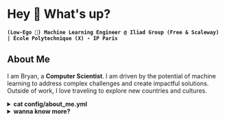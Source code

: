 #  Hey 👋 What's up?

**`(Low-Ego 🤗​) Machine Learning Engineer @ Iliad Group (Free & Scaleway) | École Polytechnique (X) - IP Paris`**

<!--
**_Engineering the intelligence in Artificial Intelligence & Automating stuffs with it :)_**
-->

## **About Me**

I am Bryan, a **Computer Scientist**. I am driven by the potential of machine learning to address complex challenges and create impactful solutions. Outside of work, I love traveling to explore new countries and cultures.


<details>
  <summary><strong>cat config/about_me.yml</strong></summary>

```yaml
metadata:
  name: Bryan Chen
  title: Machine Learning Engineer
  location: Paris, France 🇫🇷🇪🇺
  tagline: Engineering the intelligence in AI & Automating with it.

core_competencies:
  -
    area: Artificial Intelligence
    skills: [Deep Learning, Generative AI, Computer Vision, NLP, LLM, Responsible AI, Agentic AI]
  -
    area: MLOps & Data Engineering
    skills: [CI/CD, Docker, DVC, MLflow, ETL Pipelines, GitHub Actions]
  -
    area: Software Engineering
    skills: [Python, Git, FastAPI, SQL, JAX, C++, C, Java]

career_highlights:
  - role: Machine Learning Engineer
    company: Iliad Group (Free & Scaleway)
    focus: Building production-level GenAI solutions and data pipelines.
  - role: Machine Learning Research Engineer
    institutions: [École Polytechnique, ENS Ulm, NUS, CNRS]
    focus: Advancing research in VLMs, model compression, and optimization.
  - role: Hackathon Winner
    achievements:
      - "1st/178 @ Inria Challenge (Mean Arterial Pressure Prediction)"
      - "2nd/338 @ MIT Hackathon (AI AgentOps Replay)"

personal_interests:
  - Traveling & Exploring Cultures
  - Languages
  - Gyoza Making
  - K-Pop Dancing
  - Open Source Contribution

philosophy:
  - "Strive for Excellence in everything."
  - "Low ego, high impact."
  - "Find joy in the process and the code."
  - "Commit to continuous learning and open collaboration."

```
</details>

<details>
  <summary><strong>wanna know more?</strong></summary>

## Work & Research Experiences

| **Role & Company** | **Description & Key Contributions** |
| :--- | :--- |
| **ML Engineer** @ <br> <img src="https://upload.wikimedia.org/wikipedia/commons/thumb/8/83/Logo_Iliad.png/150px-Logo_Iliad.png" alt="Iliad Group" width=40> <br> (Apr. 2025 - Oct. 2025) | At **Iliad Group (Free / Scaleway)** in Paris, I develop an image segmentation model in the GeoAI domain, build ETL data pipelines, and create insightful dashboards for directors and responsibles. |
| **ML Research Engineer** @ <br> <img src="https://cmap.ip-paris.fr/sites/cmap/files/logo-cmap.png" width=40> <br> (Dec. 2024 - Apr. 2025) | At **CMAP - École Polytechnique**, I contributed to research on **Improving Vision-Language Models (VLMs)** by enhancing sparse attention selection mechanisms to boost few-shot classification performance. ([See Report](https://drive.google.com/file/d/1p1tqRu_jQjSGwlNOByCure_qGVbJCOWP/view?usp=drive_link)) |
| **ML Research Engineer** @ <br> <img src="https://www.sorbonne.fr/wp-content/uploads/ENS_Logo_TL.jpg" alt="ENS Ulm" width="30"> <br> (Nov. 2024 - Feb. 2025) | At **École Normale Supérieure (ENS) - Ulm**, I extended the **CoVR** research papers by designing a novel loss function and MLP architecture to improve alignment between visual and textual embeddings for composed video retrieval. ([See Paper](https://arxiv.org/abs/2308.14746)) |
| **ML Research Engineer** @ <br> <img src="https://encrypted-tbn0.gstatic.com/images?q=tbn:ANd9GcTmSIWc43IUsKs_t-STEj7x3uk6qvZRcwNidA&s" alt="NUS SoC!" width=50> <br> (Mar. 2024 - Sep. 2024) | At the **National University of Singapore (NUS)**, I created an efficient checkpointing fine-tuning scheme for Deep Neural Networks (DNNs) using Delta-LoRA + LC-checkpoint, achieving compression ratios up to 25x on models like ViTs, ResNets, VGGs, AlexNet, and LeNet. ([See Code](https://github.com/BryanBradfo/pfe_lc_lora)) |
| **ML Research Engineer** @ <br> <img src="https://github.com/user-attachments/assets/142cbd2e-ef83-42fc-bae0-9bfb1a2b5fb5" alt="CNRS" width="30"> <br> (Jun. 2023 - Aug. 2023) | At **CNRS** in Toulouse, I developed an interactive optimization algorithm for a Constraint Satisfaction Problem (CSP), applying Neural Networks and Decision Trees and engineering techniques to improve IBM's CPLEX solution generation. ([See Code](https://github.com/BryanBradfo/laas-mission)) |

## Projects, Research & Presentations

| **Containerized Youtube Sentiment Analysis** | **Retrieval-Augmented Generation (RAG) System** | **HYGENE: Diffusion-based Hypergraph Generation** |
| :--- | :--- | :--- |
| [![GitHub](https://img.shields.io/badge/GitHub-Repo-blue?logo=github)](https://github.com/BryanBradfo/youtube-sentiment-mlops) <br> <img src="https://upload.wikimedia.org/wikipedia/commons/e/ef/Youtube_logo.png" width="30"> | [![GitHub](https://img.shields.io/badge/GitHub-Repo-blue?logo=github)](https://github.com/BryanBradfo/humanAI) <br> <img src="https://yt3.googleusercontent.com/ytc/AIdro_kBxoahJRCGB_tikN3cFHbejvDunuwzRrGr1jpCvgyaog=s900-c-k-c0x00ffffff-no-rj" width="30"> | [![Paper](https://img.shields.io/badge/Read-Paper-red)](https://drive.google.com/file/d/1F9ZdbZF6Ch8lsFvNgq18PvQgf9NeT4t5/view?usp=drive_link) <br> <img src="https://www.telecom-paris.fr/wp-content-EvDsK19/uploads/2024/01/logo_telecom_ipparis_rvb_fond_h-770x360.png" width="60"> |
| A full MLOps pipeline using **Docker**, **GitHub Actions**, **DVC**, and **MLflow**. | A RAG system leveraging **LangChain**, **FAISS**, and **Ollama** for inference. | Implemented hypergraph generation with diffusion models (**AAAI**), a project at **Télécom Paris**. |
| **Groundwater Level Prediction** | **Neural Graph Generation from Text** | **Classifier-Free Diffusion Guidance (NeurIPS)** |
| [![Report](https://img.shields.io/badge/View-Report-green)](https://drive.google.com/file/d/19Q24x3PWoXmMHCACuufwl4OdI0_hLq8i/view?usp=sharing) <br> <img src="https://mesinfos.fr/content/articles/985/A38985/initial-hi-paris-lancement-ecole-polytechnique-x.jpg" width="35"> <img src="https://upload.wikimedia.org/wikipedia/commons/thumb/9/95/Inr_logo_rouge.svg/1200px-Inr_logo_rouge.svg.png" width="60"> | [![Report](https://img.shields.io/badge/View-Report-green)](https://drive.google.com/file/d/1NKSn4wrwlhIpylANONli0wscYHtX3vPD/view?usp=drive_link) <br> <img src="https://www.ip-paris.fr/voeux2022-ecolepolytechnique/images/logo_p.png" width="60"> | [![Report](https://img.shields.io/badge/View-Report-green)](https://drive.google.com/file/d/1iQ8zn0P-_o5Dik9R4S1NzXw5VcFFNiT7/view?usp=drive_link) <br> <img src="https://www.ip-paris.fr/voeux2022-ecolepolytechnique/images/logo_p.png" width="60"> |
| A project with **Hi!Paris & Inria** to predict groundwater levels, which received an **Honorable Mention**. | Developed a Neural Graph Generator to create complex graph structures from text at **École Polytechnique**. | A paper implementation focused on jointly training conditional/unconditional diffusion models. |
| **ImageNet-sketch Classification** | **EuroSAT Image Classification** | **Predicting Naturalness with Acoustic Indices** |
| [![Report](https://img.shields.io/badge/View-Report-red)](https://drive.google.com/file/d/1xf0wq_X49DehzXYevwRvZ3K1fPNdqCLP/view) <br> <img src="https://upload.wikimedia.org/wikipedia/commons/thumb/7/74/Logo_%C3%89cole_normale_sup%C3%A9rieure_-_PSL_%28ENS-PSL%29.svg/1200px-Logo_%C3%89cole_normale_sup%C3%A9rieure_-_PSL_%28ENS-PSL%29.svg.png" width="60"> | [![Report](https://img.shields.io/badge/View-Report-blue)](https://github.com/BryanBradfo/ml-student/blob/main/Project/Land_Cover_Project_Report.pdf) <br> <img src="https://upload.wikimedia.org/wikipedia/fr/thumb/4/47/Logo_M%C3%A9t%C3%A9o_France_2016.svg/2048px-Logo_M%C3%A9t%C3%A9o_France_2016.svg.png" width="30"> | [![GitHub](https://img.shields.io/badge/GitHub-Repo-blue?logo=github)](https://github.com/jramassa/ListenToTheWild) <br> <img src="https://upload.wikimedia.org/wikipedia/fr/thumb/7/72/Logo_Centre_national_de_la_recherche_scientifique_%282023-%29.svg/2048px-Logo_Centre_national_de_la_recherche_scientifique_%282023-%29.svg.png" width="25"> |
| Classifying sketch images with **EVA-CLIP** finetuned with an extra-MLP layer. | Classify **geospatial images** with **ResNet** from the EuroSAT dataset. | Used **scikit-maad** and **VGGish** to extract acoustic indices and apply ML models to find patterns and **predict naturalness**. |
| **Presentation: Generative Recommender Systems** | **Presentation: Unifying GANs & Diffusion** | |
| [![Slides](https://img.shields.io/badge/View-Slides-yellow)](https://docs.google.com/presentation/d/1HCmOpw3QefCQXczSrtRxtT7uhn-_SSwoF7JTDRtCp0o/edit?usp=sharing) <br> <img src="https://registry.npmmirror.com/@lobehub/icons-static-png/latest/files/dark/deepmind-color.png" width="25"> | [![Slides](https://img.shields.io/badge/View-Slides-yellow)](https://drive.google.com/file/d/1fzKrdEjrlSk3OkSPZPdtNp0mmDVKE55M/view?usp=sharing) <br> <img src="https://upload.wikimedia.org/wikipedia/commons/thumb/d/d2/Criteo_logo21.svg/1200px-Criteo_logo21.svg.png" width="60"> | |
| Presented **TIGER**, a method for generative retrieval of item IDs for recommender systems. | Presented **Score GAN & Discriminator Flow**, a unified framework for GANs and Diffusion models. | |

## Challenges & Hackathons

| **Mean Arterial Pressure Prediction** | **Full-stack Agent-Agnostic Solution** |
| :--- | :--- |
| **Rank: 1st / 178** <br> [![GitHub](https://img.shields.io/badge/GitHub-Repo-blue?logo=github)](https://github.com/BryanBradfo/map_estimation/tree/main) <br> <img src="https://upload.wikimedia.org/wikipedia/commons/thumb/9/95/Inr_logo_rouge.svg/1200px-Inr_logo_rouge.svg.png" width="60"> | **Rank: 2nd / 338** <br> [![GitHub](https://img.shields.io/badge/GitHub-Repo-blue?logo=github)](https://github.com/BryanBradfo/hackathon-yubu-code) <br> <img src="https://upload.wikimedia.org/wikipedia/commons/thumb/0/0c/MIT_logo.svg/2560px-MIT_logo.svg.png" width="40"> |
| Achieved 1st place at the **Inria** challenge with a domain adaptation-aware model for Mean Arterial Pressure (MAP) prediction. | Placed 2nd at the **MIT** Hackathon with a full-stack solution (**LangGraph, FastAPI, Next.js**) to trace and visualize AI agent interactions. |

## Open Source Contributions

| **Hugging Face Transformers** | **Apple/Google (OTT-JAX)** | **Responsible AI Blog (IP Paris)** |
| :--- | :--- | :--- |
| [![PR](https://img.shields.io/badge/PR-37628-green?logo=github)](https://github.com/huggingface/transformers/pull/37628) <br> <img src="https://formation-haguenau.fr/wp-content/uploads/2024/12/hf-logo-1.png" width="30"> | [![PR](https://img.shields.io/badge/PR-634-green?logo=github)](https://github.com/ott-jax/ott/pull/634) <br> <img src="https://upload.wikimedia.org/wikipedia/commons/f/fa/Apple_logo_black.svg" width="25"> <img src="https://upload.wikimedia.org/wikipedia/commons/thumb/c/c1/Google_%22G%22_logo.svg/1200px-Google_%22G%22_logo.svg.png" width="25"> | [![Article](https://img.shields.io/badge/Read-Article-orange)](https://responsible-ai-datascience-ipparis.github.io/posts/impact-knowledge-distillation-model-interpretability/) <br> <img src="https://encrypted-tbn0.gstatic.com/images?q=tbn:ANd9GcSwi9L6pTu1YDKDJNRytJjhQgSbRRzggXnn3A&s" width="30"> |
| Updated model cards for the **Swin Transformer, Swin V2, Pixtral & ShieldGemma 2 models** to improve documentation. | Authored a tutorial on **Annealed Sinkhorn** for the Optimal Transport Tools (OTT-JAX) library. | Wrote a blog post analyzing the impact of knowledge distillation on model interpretability. |

## Additional Education​

| **Institution** | **Status & Focus** |
| :--- | :--- |
| <img src="https://upload.wikimedia.org/wikipedia/commons/c/cc/Harvard_University_coat_of_arms.svg" alt="Harvard University" width="30"> <br> **Harvard University** | **CS50 Student** <br> Completed renowned courses providing a robust foundation in Computer Science and AI (**CS50x, CS50P & CS50AI**). |
| <img src="https://upload.wikimedia.org/wikipedia/commons/thumb/b/b5/Seal_of_Leland_Stanford_Junior_University.svg/1024px-Seal_of_Leland_Stanford_Junior_University.svg.png" alt="Stanford University" width="30"> <br> **Stanford University** | **Visiting Student** <br> Followed world-class courses in Computer Science and Artificial Intelligence. |

## **Looking forward to...**

I'm always excited to take on new challenges in AI research and application. If you have an interesting project, a research idea, or just want to discuss the latest in tech, let’s connect! I'm open to collaborations and geeking out about all things AI :)

<h3 align="center">Feel free to explore my repositories! :)</h3>

<h3 align="center">
 <img src="https://github.com/user-attachments/assets/66df15c8-b423-4fec-9a14-c992b6833cfe" alt="Software Engineer" width=200>
</h3>

</details>

